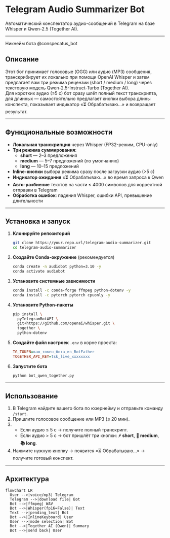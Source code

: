 # Telegram Audio Summarizer Bot

Автоматический конспектатор аудио-сообщений в Telegram на базе Whisper и Qwen-2.5 (Together AI).

---
Никнейм бота @conspecatus_bot

##  Описание

Этот бот принимает голосовые (OGG) или аудио (MP3) сообщения, транскрибирует их локально при помощи OpenAI Whisper и затем предлагает вам три режима рецензии (short / medium / long) через текстовую модель Qwen-2.5-Instruct-Turbo (Together AI).  
Для коротких аудио (≤5 с) бот сразу шлёт полный текст транскрипта, для длинных — самостоятельно предлагает кнопки выбора длины конспекта, показывает индикатор «⏳ Обрабатываю…» и возвращает результат.

---

## Функциональные возможности

- **Локальная транскрипция** через Whisper (FP32-режим, CPU-only)  
- **Три режима суммирования**:  
  - **short** — 2–3 предложения  
  - **medium** — 5–7 предложений (по умолчанию)  
  - **long** — 10–15 предложений  
- **Inline-кнопки** выбора режима сразу после загрузки аудио (>5 с)  
- **Индикатор ожидания** «⏳ Обрабатываю…» во время запроса к Qwen  
- **Авто-разбиение** текстов на части ≤ 4000 символов для корректной отправки в Telegram  
- **Обработка ошибок**: падения Whisper, ошибки API, превышение длительности

---

## Установка и запуск

1. **Клонируйте репозиторий**  
   ```bash
   git clone https://your.repo.url/telegram-audio-summarizer.git
   cd telegram-audio-summarizer
   ````

2. **Создайте Conda-окружение** (рекомендуется)

   ```bash
   conda create -n audiobot python=3.10 -y
   conda activate audiobot
   ```

3. **Установите системные зависимости**

   ```bash
   conda install -c conda-forge ffmpeg python-dotenv -y
   conda install -c pytorch pytorch cpuonly -y
   ```

4. **Установите Python-пакеты**

   ```bash
   pip install \
     pyTelegramBotAPI \
     git+https://github.com/openai/whisper.git \
     together \
     python-dotenv
   ```

5. **Создайте файл настроек** `.env` в корне проекта:

   ```ini
   TG_TOKEN=ваш_токен_бота_из_BotFather
   TOGETHER_API_KEY=tsk_live_xxxxxxxx
   ```

6. **Запустите бота**

   ```bash
   python bot_qwen_together.py
   ```

---

##  Использование

1. В Telegram найдите вашего бота по юзернейму и отправьте команду `/start`.
2. Пришлите голосовое сообщение или MP3 (≤ 20 мин).
3. * Если аудио ≤ 5 с → получите полный транскрипт.
   * Если аудио > 5 с → бот пришлёт три кнопки: **⚡ short**, **📄 medium**, **📚 long**.
4. Нажмите нужную кнопку → появится «⏳ Обрабатываю…» → получите готовый конспект.

---

##  Архитектура

```mermaid
flowchart LR
  User -->|voice/mp3| Telegram
  Telegram -->|download file| Bot
  Bot -->|ffmpeg| WAV
  Bot -->|Whisper(fp16=False)| Text
  Text -->|pending_text| Bot
  Bot -->|InlineKeyboard| User
  User -->|mode selection| Bot
  Bot -->|Together AI (Qwen)| Summary
  Bot -->|send back| User
```
